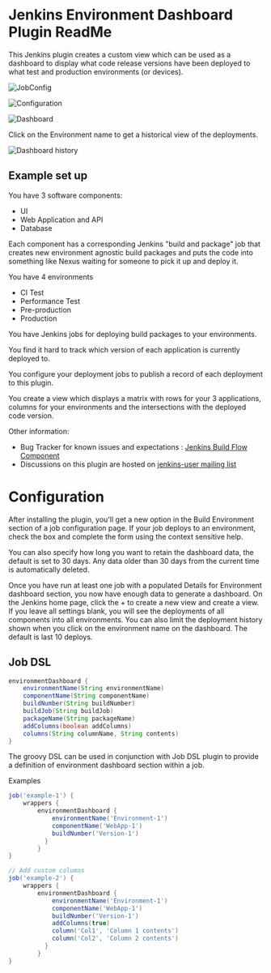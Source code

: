 Jenkins Environment Dashboard Plugin ReadMe
===========================================

This Jenkins plugin creates a custom view which can be used as a dashboard to display what code release versions have been deployed to what test and production environments (or devices).

![JobConfig](https://github.com/vipinsthename/environment-dashboard/raw/master/img/config.png)

![Configuration](https://github.com/vipinsthename/environment-dashboard/raw/master/img/dashboard_config.png)

![Dashboard](https://github.com/vipinsthename/environment-dashboard/raw/master/img/dashboard.png)

Click on the Environment name to get a historical view of the deployments.

![Dashboard history](https://github.com/vipinsthename/environment-dashboard/raw/master/img/dashboard_history.png)

## Example set up ##

You have 3 software components:
* UI
* Web Application and API
* Database

Each component has a corresponding Jenkins "build and package" job that creates new environment agnostic build packages and puts the code into something like Nexus waiting for someone to pick it up and deploy it.

You have 4 environments
* CI Test
* Performance Test
* Pre-production
* Production

You have Jenkins jobs for deploying build packages to your environments.

You find it hard to track which version of each application is currently deployed to.

You configure your deployment jobs to publish a record of each deployment to this plugin.

You create a view which displays a matrix with rows for your 3 applications, columns for your environments and the intersections with the deployed code version.

Other information:
* Bug Tracker for known issues and expectations : [Jenkins Build Flow Component](https://issues.jenkins-ci.org/browse/JENKINS/component/TBC)
* Discussions on this plugin are hosted on  [jenkins-user mailing list](https://wiki.jenkins-ci.org/display/JENKINS/Mailing+Lists)


Configuration
=============

After installing the plugin, you'll get a new option in the Build Environment section of a job configuration page.  If your job deploys to an environment, check the box and complete the form using the context sensitive help.

You can also specify how long you want to retain the dashboard data, the default is set to 30 days. Any data older than 30 days from the current time is automatically deleted.

Once you have run at least one job with a populated Details for Environment dashboard section, you now have enough data to generate a dashboard.  On the Jenkins home page, click the + to create a new view and create a view.  If you leave all settings blank, you will see the deployments of all components into all environments. You can also limit the deployment history shown when you click on the environment name on the dashboard. The default is last 10 deploys.


## Job DSL ##

```groovy
environmentDashboard {
    environmentName(String environmentName)
    componentName(String componentName)
    buildNumber(String buildNumber)
    buildJob(String buildJob)
    packageName(String packageName)
    addColumns(boolean addColumns)
    columns(String columnName, String contents)
}
```

The groovy DSL can be used in conjunction with Job DSL plugin to provide a definition of environment dashboard section within a job.

Examples

```groovy
job('example-1') {
    wrappers {
        environmentDashboard {
            environmentName('Environment-1')
            componentName('WebApp-1')
            buildNumber('Version-1')
          }
        }
}

// Add custom columns
job('example-2') {
    wrappers {
        environmentDashboard {
            environmentName('Environment-1')
            componentName('WebApp-1')
            buildNumber('Version-1')
            addColumns(true)
            column('Col1', 'Column 1 contents')
            column('Col2', 'Column 2 contents')
          }
        }
}
```
